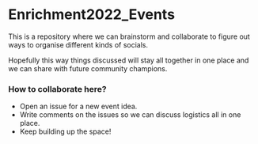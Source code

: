 # Enrichment2022_Events

This is a repository where we can brainstorm and collaborate to figure out ways to organise different kinds of socials.

Hopefully this way things discussed will stay all together in one place and we can share with future community champions.

### How to collaborate here?
* Open an issue for a new event idea.
* Write comments on the issues so we can discuss logistics all in one place.
* Keep building up the space!
